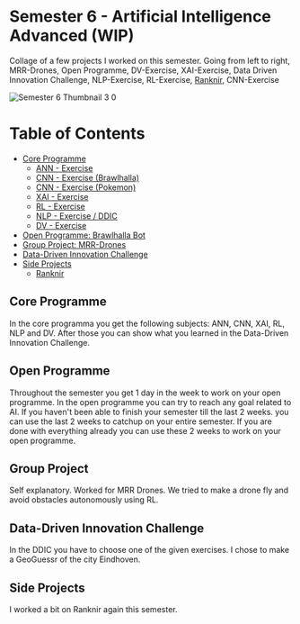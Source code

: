 # Semester 6 - Artificial Intelligence Advanced (WIP)

Collage of a few projects I worked on this semester. Going from left to right, MRR-Drones, Open Programme, DV-Exercise, XAI-Exercise, Data Driven Innovation Challenge, NLP-Exercise, RL-Exercise, [Ranknir](https://github.com/CrossyChainsaw/Ranknir), CNN-Exercise 

![Semester 6 Thumbnail 3 0](https://github.com/School-Semester-Summaries/AI-semester-6/assets/74303221/91e11702-5f64-40e8-8280-60d17c6beaaf)


# Table of Contents
- [Core Programme](https://github.com/School-Semester-Summaries/AI-semester-6/edit/main/README.md#core-programme)
  - [ANN - Exercise](https://github.com/School-Semester-Summaries/AI-semester-6/tree/main/repos/ANN%20Exercise)
  - [CNN - Exercise (Brawlhalla)](https://github.com/School-Semester-Summaries/AI-semester-6/tree/main/repos/CNN%20Exercise%20(Brawlhalla))
  - [CNN - Exercise (Pokemon)](https://github.com/School-Semester-Summaries/AI-semester-6/tree/main/repos/CNN%20Exercise%202%20(Pokemon))
  - [XAI - Exercise](https://github.com/School-Semester-Summaries/AI-semester-6/tree/main/repos/XAI%20Exercise)
  - [RL - Exercise](https://github.com/School-Semester-Summaries/AI-semester-6/tree/main/repos/RL%20Exercise)
  - [NLP - Exercise / DDIC](https://github.com/School-Semester-Summaries/AI-semester-6/tree/main/repos/Data-Driven%20Innovation%20Challenge)
  - [DV - Exercise](https://github.com/School-Semester-Summaries/AI-semester-6/tree/main/repos/DV%20Exercise)
- [Open Programme: Brawlhalla Bot](https://github.com/School-Semester-Summaries/AI-semester-6/tree/main/repos/Open%20Programme)
- [Group Project: MRR-Drones](https://github.com/School-Semester-Summaries/AI-semester-6/tree/main/repos/MRR-Drones)
- [Data-Driven Innovation Challenge](https://github.com/School-Semester-Summaries/AI-semester-6/tree/main/repos/Data-Driven%20Innovation%20Challenge)
- [Side Projects](https://github.com/School-Semester-Summaries/AI-semester-6/edit/main/README.md#side-projects)
  - [Ranknir](https://github.com/CrossyChainsaw/Ranknir) 

## Core Programme
In the core programma you get the following subjects: ANN, CNN, XAI, RL, NLP and DV. After those you can show what you learned in the Data-Driven Innovation Challenge. 

## Open Programme
Throughout the semester you get 1 day in the week to work on your open programme. In the open programme you can try to reach any goal related to AI. If you haven't been able to finish your semester till the last 2 weeks. you can use the last 2 weeks to catchup on your entire semester. If you are done with everything already you can use these 2 weeks to work on your open programme.

## Group Project
Self explanatory. Worked for MRR Drones. We tried to make a drone fly and avoid obstacles autonomously using RL.

## Data-Driven Innovation Challenge
In the DDIC you have to choose one of the given exercises. I chose to make a GeoGuessr of the city Eindhoven.

## Side Projects
I worked a bit on Ranknir again this semester.
